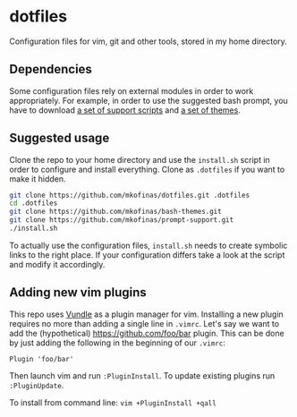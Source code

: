 # dotfiles
Configuration files for vim, git and other tools, stored in my home directory.

## Dependencies
Some configuration files rely on external modules in order to work
appropriately. For example, in order to use the suggested bash prompt, you have
to download [a set of support scripts](https://github.com/mkofinas/prompt-support)
and [a set of themes](https://github.com/mkofinas/bash-themes).

## Suggested usage
Clone the repo to your home directory and use the `install.sh` script in order to configure and install everything.
 Clone as `.dotfiles` if you want to make it hidden.

```sh
git clone https://github.com/mkofinas/dotfiles.git .dotfiles
cd .dotfiles
git clone https://github.com/mkofinas/bash-themes.git
git clone https://github.com/mkofinas/prompt-support.git
./install.sh
```

To actually use the configuration files, `install.sh` needs to create symbolic links to the right place.
 If your configuration differs take a look at the script and modify it accordingly.

## Adding new vim plugins
This repo uses [Vundle](https://github.com/VundleVim/Vundle.vim) as a plugin manager for vim.
 Installing a new plugin requires no more than adding a single line in `.vimrc`.
 Let's say we want to add the (hypothetical) https://github.com/foo/bar plugin.
 This can be done by just adding the following in the beginning of our `.vimrc`:
```vim
Plugin 'foo/bar'
```

Then launch vim and run `:PluginInstall`. To update existing plugins run `:PluginUpdate`.

To install from command line: `vim +PluginInstall +qall`
